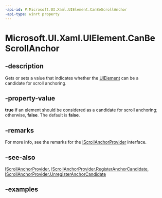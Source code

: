 ```yaml
---
-api-id: P:Microsoft.UI.Xaml.UIElement.CanBeScrollAnchor
-api-type: winrt property
---
```


<!-- Property syntax.
public bool CanBeScrollAnchor { get;  set; }
-->

# Microsoft.UI.Xaml.UIElement.CanBeScrollAnchor

## -description

Gets or sets a value that indicates whether the [UIElement](uielement.md) can be a candidate for scroll anchoring.

## -property-value

**true** if an element should be considered as a candidate for scroll anchoring; otherwise, **false**. The default is **false**.

## -remarks

For more info, see the remarks for the [IScrollAnchorProvider](../microsoft.ui.xaml.controls/iscrollanchorprovider.md) interface.

## -see-also

[IScrollAnchorProvider](../microsoft.ui.xaml.controls/iscrollanchorprovider.md), [IScrollAnchorProvider.RegisterAnchorCandidate](/uwp/api/windows.ui.xaml.controls.iscrollanchorprovider.registeranchorcandidate(windows.ui.xaml.uielement)), [IScrollAnchorProvider.UnregisterAnchorCandidate](/uwp/api/windows.ui.xaml.controls.iscrollanchorprovider.unregisteranchorcandidate(windows.ui.xaml.uielement))

## -examples
